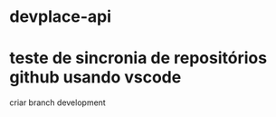 # devplace-api

# teste de sincronia de repositórios github usando vscode

criar branch development
